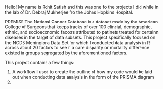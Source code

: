 Hello!
My name is Rohit Satish and this was one fo the projects I did while in the lab of Dr. Debraj Mukherjee fro the Johns Hopkins Hospital.

PREMISE
The National Cancer Database is a dataset made by the American College of Surgeons that keeps tracks of over 100 clincial, demographic, ethnic,
and socioeconomic facotrs attributed to patinets treated for certainn diseases in the target of data subsets. This project specifically focused
on the NCDB Meningiona Data Set for which I conducted data analysis in R across about 20 factors to see if a care disparity or mortality
difference existed in groups segregated by the aforementioned factors.

This project contains a few things:
1. A workflow I used to create the outline of how my code would be laid out when conducting data analysis in the form of the PRISMA diagram
2. 
